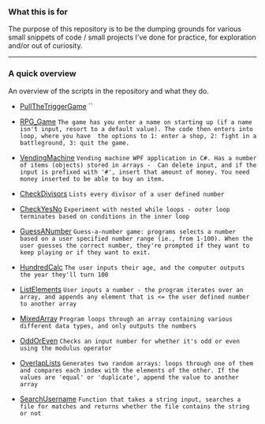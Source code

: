 ### What this is for

The purpose of this repository is to be the dumping grounds for various small snippets of code / small projects I've done for practice, for exploration and/or out of curiosity.

---

### A quick overview
An overview of the scripts in the repository and what they do. 

- [PullTheTriggerGame]()
``

- [RPG_Game](https://github.com/Sornis/Small_programs/tree/main/RPGGame/RPGGame)
`The game has you enter a name on starting up (if a name isn't input, resort to a default value). The code then enters into loop, where you have 
the options to 1: enter a shop, 2: fight in a battleground, 3: quit the game.`

- [VendingMachine](https://github.com/BarrelrollBob/Small-programs/blob/main/VendingMachine)
`Vending machine WPF application in C#. Has a number of items (objects) stored in arrays - 
Can delete input, and if the input is prefixed with '#', insert that amount of money. You need money inserted to be able to buy an item.`

- [CheckDivisors](https://github.com/BarrelrollBob/Snippets/blob/main/CheckDivisors.py)
`Lists every divisor of a user defined number`
- [CheckYesNo](https://github.com/BarrelrollBob/Snippets/blob/main/CheckYesNo.py)
`Experiment with nested while loops - outer loop terminates based on conditions in the inner loop`
- [GuessANumber](https://github.com/BarrelrollBob/Snippets/blob/main/GuessANumber.py)
`Guess-a-number game: programs selects a number based on a user specified number range (ie., from 1-100). When the user guesses the correct number, they're prompted if they want to keep playing or if they want to exit.`
- [HundredCalc](https://github.com/BarrelrollBob/Snippets/blob/main/HundredCalc.py)
`The user inputs their age, and the computer outputs the year they'll turn 100`
- [ListElements](https://github.com/BarrelrollBob/Snippets/blob/main/ListElements.py)
`User inputs a number - the program iterates over an array, and appends any element that is <= the user defined number to another array`
- [MixedArray](https://github.com/BarrelrollBob/Snippets/blob/main/MixedArray.py)
`Program loops through an array containing various different data types, and only outputs the numbers`
- [OddOrEven](https://github.com/BarrelrollBob/Snippets/blob/main/OddOrEven.py)
`Checks an input number for whether it's odd or even using the modulus operator`
- [OverlapLists](https://github.com/BarrelrollBob/Snippets/blob/main/OverlapLists.py)
`Generates two random arrays: loops through one of them and compares each index with the elements of the other. If the values are 'equal' or 'duplicate', append the value to another array`
- [SearchUsername](https://github.com/BarrelrollBob/Snippets/blob/main/SearchUsername.py)
`Function that takes a string input, searches a file for matches and returns whether the file contains the string or not`
